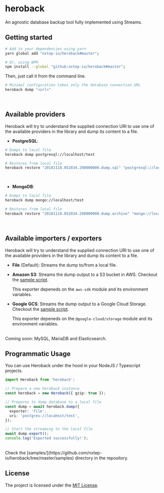 heroback
========

An agnostic database backup tool fully implemented using Streams.


## Getting started

```bash
# Add to your dependencies using yarn
yarn global add "nxtep-io/heroback#master";

# Or, using NPM
npm install --global "github:nxtep-io/heroback#master";
```

Then, just call it from the command line.

```bash
# Minimal configuration takes only the database connection URL
heroback dump "<url>"
```
<br />

## Available providers

Heroback will try to understand the supplied connection URI to use one of the available providers in the library and dump its content to a file.

* **PostgreSQL**:

```bash
# Dumps to local file
heroback dump postgresql://localhost/test

# Restores from local file
heroback restore "20181118.052834.298000000.dump.sql" "postgresql://localhost/test";
```
<br />

* **MongoDB**:

```bash
# Dumps to local file
heroback dump mongo://localhost/test

# Restores from local file
heroback restore "20181118.052834.298000000.dump.archive" "mongo://localhost/test";
```
<br />

## Available importers / exporters

Heroback will try to understand the supplied connection URI to use one of the available providers in the library and dump its content to a file.

* **File** (Default): Streams the dump to/from a local file.

* **Amazon S3**: Streams the dump output to a S3 bucket in AWS. Checkout the [sample script](https://github.com/nxtep-io/heroback/blob/master/samples/pg_aws_dump.ts).

    This exporter depeneds on the ```aws-sdk``` module and its environment variables.

* **Google GCS**: Streams the dump output to a Google Cloud Storage. Checkout the [sample script](https://github.com/nxtep-io/heroback/blob/master/samples/pg_gcp_dump.ts).

    This exporter depeneds on the ```@google-cloud/storage``` module and its environment variables.

<br />
Coming soon: MySQL, MariaDB and Elasticsearch.
<br />

## Programmatic Usage

You can use Heroback under the hood in your NodeJS / Typescript projects.

```typescript
import Heroback from 'heroback';

// Prepare a new heroback instance
const heroback = new Heroback({ gzip: true });

// Prepares to dump database to a local file
const dump = await heroback.dump({
  exporter: 'file',
  uri: 'postgres://locahost/test',
});

// Start the streaming to the local file
await dump.export();
console.log('Exported successfully!');
```
<br />
Check the [samples/](https://github.com/nxtep-io/heroback/tree/master/samples) directory in the repository.
<br />

## License

The project is licensed under the [MIT License](./LICENSE.md).
